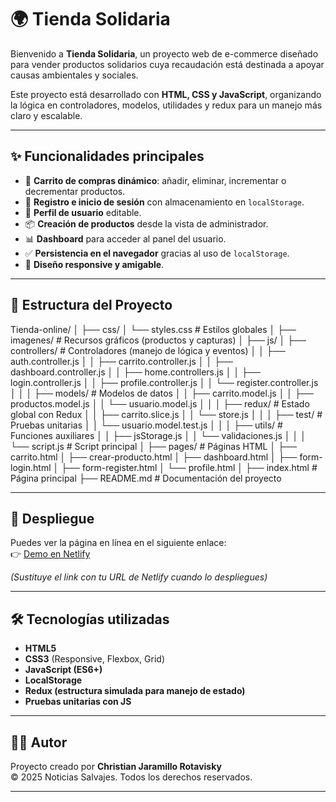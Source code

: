 # 🌍 Tienda Solidaria

Bienvenido a **Tienda Solidaria**, un proyecto web de e-commerce diseñado para vender productos solidarios cuya recaudación está destinada a apoyar causas ambientales y sociales.  

Este proyecto está desarrollado con **HTML, CSS y JavaScript**, organizando la lógica en controladores, modelos, utilidades y redux para un manejo más claro y escalable.  

---

## ✨ Funcionalidades principales

- 🛒 **Carrito de compras dinámico**: añadir, eliminar, incrementar o decrementar productos.
- 👤 **Registro e inicio de sesión** con almacenamiento en `localStorage`.
- 📄 **Perfil de usuario** editable.
- 📦 **Creación de productos** desde la vista de administrador.
- 📊 **Dashboard** para acceder al panel del usuario.
- ✅ **Persistencia en el navegador** gracias al uso de `localStorage`.
- 🎨 **Diseño responsive y amigable**.

---

## 📂 Estructura del Proyecto

Tienda-online/
│
├── css/
│ └── styles.css # Estilos globales
│
├── imagenes/ # Recursos gráficos (productos y capturas)
│
├── js/
│ ├── controllers/ # Controladores (manejo de lógica y eventos)
│ │ ├── auth.controller.js
│ │ ├── carrito.controller.js
│ │ ├── dashboard.controller.js
│ │ ├── home.controllers.js
│ │ ├── login.controller.js
│ │ ├── profile.controller.js
│ │ └── register.controller.js
│ │
│ ├── models/ # Modelos de datos
│ │ ├── carrito.model.js
│ │ ├── productos.model.js
│ │ └── usuario.model.js
│ │
│ ├── redux/ # Estado global con Redux
│ │ ├── carrito.slice.js
│ │ └── store.js
│ │
│ ├── test/ # Pruebas unitarias
│ │ └── usuario.model.test.js
│ │
│ ├── utils/ # Funciones auxiliares
│ │ ├── jsStorage.js
│ │ └── validaciones.js
│ │
│ └── script.js # Script principal
│
├── pages/ # Páginas HTML
│ ├── carrito.html
│ ├── crear-producto.html
│ ├── dashboard.html
│ ├── form-login.html
│ ├── form-register.html
│ └── profile.html
│
├── index.html # Página principal
├── README.md # Documentación del proyecto


---

## 🚀 Despliegue

Puedes ver la página en línea en el siguiente enlace:  
👉 [Demo en Netlify](https://tienda-online-1.netlify.app/)  

*(Sustituye el link con tu URL de Netlify cuando lo despliegues)*

---

## 🛠️ Tecnologías utilizadas

- **HTML5**
- **CSS3** (Responsive, Flexbox, Grid)
- **JavaScript (ES6+)**
- **LocalStorage**
- **Redux (estructura simulada para manejo de estado)**
- **Pruebas unitarias con JS**

---

## 👨‍💻 Autor

Proyecto creado por **Christian Jaramillo Rotavisky**  
© 2025 Noticias Salvajes. Todos los derechos reservados.

---

